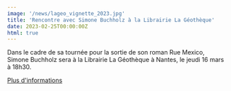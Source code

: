 ```yaml
---
image: '/news/lageo_vignette_2023.jpg'
title: 'Rencontre avec Simone Buchholz à la Librairie La Géothèque'
date: 2023-02-25T00:00:00Z
html: true
---
```


<p>
  Dans le cadre de sa tournée pour la sortie de son roman Rue Mexico, Simone Buchholz sera à la Librairie La Géothèque à Nantes, le jeudi 16 mars à 18h30. <br/>
</p>
<p>
  <a
    href="https://www.l-atalante.com/agenda/simone-buchholz-la-geotheque-nantes/"
    rel="noopener noreferrer"
    target="_blank"
  >
    Plus d'informations
  </a>
</p>


